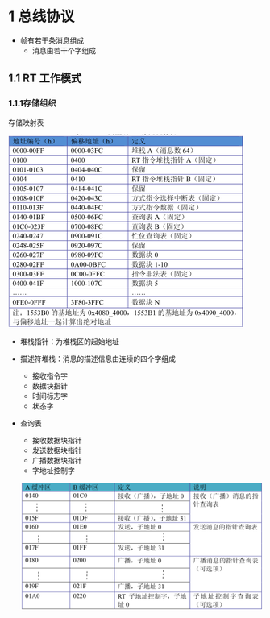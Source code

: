 # 1 总线协议

- 帧有若干条消息组成
  - 消息由若干个字组成



## 1.1 RT 工作模式

### 1.1.1存储组织

存储映射表

![image-20200717163336886](TyporaImage/1553B.assets/image-20200717163336886.png)

- 堆栈指针：为堆栈区的起始地址

- 描述符堆栈：消息的描述信息由连续的四个字组成

  - 接收指令字
  - 数据块指针
  - 时间标志字
  - 状态字

- 查询表

  - 接收数据块指针
  - 发送数据块指针
  - 广播数据块指针
  - 字地址控制字

  ![image-20200717164023987](TyporaImage/1553B.assets/image-20200717164023987.png)

